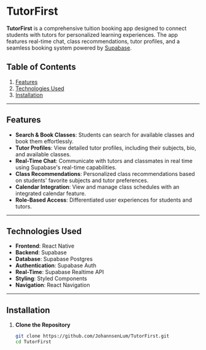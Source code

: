 # TutorFirst

**TutorFirst** is a comprehensive tuition booking app designed to connect students with tutors for personalized learning experiences. The app features real-time chat, class recommendations, tutor profiles, and a seamless booking system powered by [Supabase](https://supabase.com).

## Table of Contents

1. [Features](#features)
2. [Technologies Used](#technologies-used)
3. [Installation](#installation)

---

## Features

- **Search & Book Classes**: Students can search for available classes and book them effortlessly.
- **Tutor Profiles**: View detailed tutor profiles, including their subjects, bio, and available classes.
- **Real-Time Chat**: Communicate with tutors and classmates in real time using Supabase's real-time capabilities.
- **Class Recommendations**: Personalized class recommendations based on students' favorite subjects and tutor preferences.
- **Calendar Integration**: View and manage class schedules with an integrated calendar feature.
- **Role-Based Access**: Differentiated user experiences for students and tutors.

---

## Technologies Used

- **Frontend**: React Native
- **Backend**: Supabase
- **Database**: Supabase Postgres
- **Authentication**: Supabase Auth
- **Real-Time**: Supabase Realtime API
- **Styling**: Styled Components
- **Navigation**: React Navigation

---

## Installation

1. **Clone the Repository**
   ```bash
   git clone https://github.com/JohannsenLum/TutorFirst.git
   cd TutorFirst
